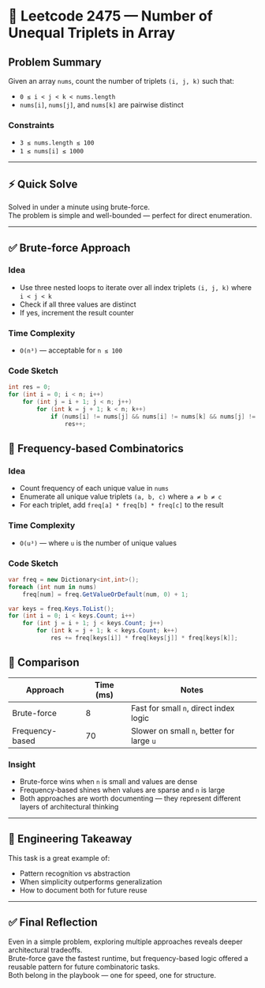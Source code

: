 # 🧠 Leetcode 2475 — Number of Unequal Triplets in Array

## Problem Summary

Given an array `nums`, count the number of triplets `(i, j, k)` such that:
- `0 ≤ i < j < k < nums.length`
- `nums[i]`, `nums[j]`, and `nums[k]` are pairwise distinct

### Constraints
- `3 ≤ nums.length ≤ 100`
- `1 ≤ nums[i] ≤ 1000`

---

## ⚡ Quick Solve

Solved in under a minute using brute-force.  
The problem is simple and well-bounded — perfect for direct enumeration.

---

## ✅ Brute-force Approach

### Idea
- Use three nested loops to iterate over all index triplets `(i, j, k)` where `i < j < k`
- Check if all three values are distinct
- If yes, increment the result counter

### Time Complexity
- `O(n³)` — acceptable for `n ≤ 100`

### Code Sketch
```csharp
int res = 0;
for (int i = 0; i < n; i++)
    for (int j = i + 1; j < n; j++)
        for (int k = j + 1; k < n; k++)
            if (nums[i] != nums[j] && nums[i] != nums[k] && nums[j] != nums[k])
                res++;
```

## 🧠 Frequency-based Combinatorics

### Idea
- Count frequency of each unique value in `nums`
- Enumerate all unique value triplets `(a, b, c)` where `a ≠ b ≠ c`
- For each triplet, add `freq[a] * freq[b] * freq[c]` to the result

### Time Complexity
- `O(u³)` — where `u` is the number of unique values

### Code Sketch
```csharp
var freq = new Dictionary<int,int>();
foreach (int num in nums)
    freq[num] = freq.GetValueOrDefault(num, 0) + 1;

var keys = freq.Keys.ToList();
for (int i = 0; i < keys.Count; i++)
    for (int j = i + 1; j < keys.Count; j++)
        for (int k = j + 1; k < keys.Count; k++)
            res += freq[keys[i]] * freq[keys[j]] * freq[keys[k]];
```

## 🧩 Comparison

| Approach         | Time (ms) | Notes                                 |
|------------------|-----------|----------------------------------------|
| Brute-force      | 8         | Fast for small `n`, direct index logic |
| Frequency-based  | 70        | Slower on small `n`, better for large `u` |

### Insight

- Brute-force wins when `n` is small and values are dense  
- Frequency-based shines when values are sparse and `n` is large  
- Both approaches are worth documenting — they represent different layers of architectural thinking

---

## 🧱 Engineering Takeaway

This task is a great example of:

- Pattern recognition vs abstraction  
- When simplicity outperforms generalization  
- How to document both for future reuse  

---

## ✅ Final Reflection

Even in a simple problem, exploring multiple approaches reveals deeper architectural tradeoffs.  
Brute-force gave the fastest runtime, but frequency-based logic offered a reusable pattern for future combinatoric tasks.  
Both belong in the playbook — one for speed, one for structure.

